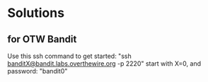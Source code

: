 # Solutions
## for OTW Bandit
Use this ssh command to get started:
"ssh banditX@bandit.labs.overthewire.org -p 2220"
start with X=0, and password: "bandit0"
